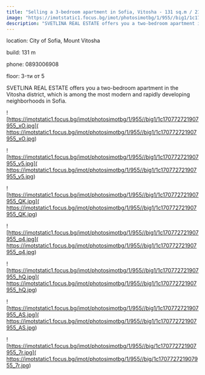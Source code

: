 ```yaml
---
title: "Selling a 3-bedroom apartment in Sofia, Vitosha - 131 sq.m / 215395 EUR :: imot.bg Advertisement"
image: "https://imotstatic1.focus.bg/imot/photosimotbg/1/955//big1/1c170772721907955_o2.jpg"
description: "SVETLINA REAL ESTATE offers you a two-bedroom apartment in the Vitosha district, which is among the most modern and rapidly developing neighborhoods in Sofia."
---
```


location: City of Sofia, Mount Vitosha

build: 131 m

phone: 0893006908

floor: 3-ти от 5

SVETLINA REAL ESTATE offers you a two-bedroom apartment in the Vitosha district, which is among the most modern and rapidly developing neighborhoods in Sofia.


![https://imotstatic1.focus.bg/imot/photosimotbg/1/955//big1/1c170772721907955_xO.jpg]( https://imotstatic1.focus.bg/imot/photosimotbg/1/955//big1/1c170772721907955_xO.jpg)


![https://imotstatic1.focus.bg/imot/photosimotbg/1/955//big1/1c170772721907955_v5.jpg]( https://imotstatic1.focus.bg/imot/photosimotbg/1/955//big1/1c170772721907955_v5.jpg)


![https://imotstatic1.focus.bg/imot/photosimotbg/1/955//big1/1c170772721907955_QK.jpg]( https://imotstatic1.focus.bg/imot/photosimotbg/1/955//big1/1c170772721907955_QK.jpg)


![https://imotstatic1.focus.bg/imot/photosimotbg/1/955//big1/1c170772721907955_q4.jpg]( https://imotstatic1.focus.bg/imot/photosimotbg/1/955//big1/1c170772721907955_q4.jpg)


![https://imotstatic1.focus.bg/imot/photosimotbg/1/955//big1/1c170772721907955_hQ.jpg]( https://imotstatic1.focus.bg/imot/photosimotbg/1/955//big1/1c170772721907955_hQ.jpg)


![https://imotstatic1.focus.bg/imot/photosimotbg/1/955//big1/1c170772721907955_AS.jpg]( https://imotstatic1.focus.bg/imot/photosimotbg/1/955//big1/1c170772721907955_AS.jpg)


![https://imotstatic1.focus.bg/imot/photosimotbg/1/955//big/1c170772721907955_7r.jpg]( https://imotstatic1.focus.bg/imot/photosimotbg/1/955//big/1c170772721907955_7r.jpg)



